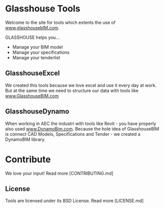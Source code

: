 # Glasshouse Tools
Welcome to the site for tools which extents the use of www.glasshousebIM.com.

GLASSHOUSE helps you... 
- Manage your BIM model 
- Manage your specifications 
- Manage your tenderlist

## GlasshouseExcel
We created this tools because we love excel and use it every day at work. But at the same time we need to structure our data with tools like www.GlasshouseBIM.com

## GlasshouseDynamo
When working in AEC the industri with tools like Revit - you have properly also used www.DynamoBim.com. Because the hole idea of GlasshouseBIM is connect CAD Models, Specifications and Tender - we created a DynamoBIM library.

# Contribute
We love your input! Read more [CONTRIBUTING.md]

## License
Tools are licensed under its BSD License. Read more [LICENSE.md]

